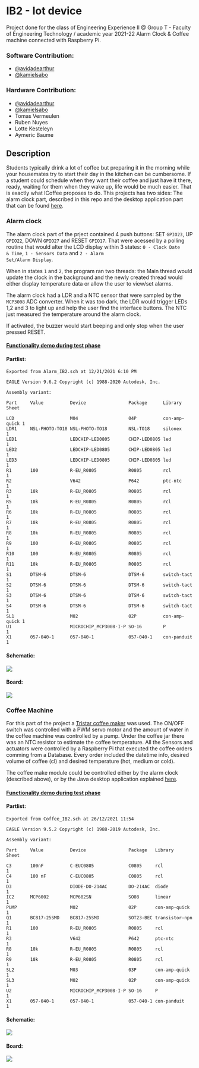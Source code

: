 # IB2 - Iot device

Project done for the class of Engineering Experience II @ Group T - Faculty of Engineering Technology / academic year 2021-22
Alarm Clock & Coffee machine connected with Raspberry Pi.

### Software Contribution:
* [@avidadearthur](https://github.com/avidadearthur)
* [@kamielsabo](https://github.com/kamielsabo)
### Hardware Contribution:
* [@avidadearthur](https://github.com/avidadearthur)
* [@kamielsabo](https://github.com/kamielsabo)
* Tomas Vermeulen
* Ruben Nuyes
* Lotte Kesteleyn
* Aymeric Baume

## Description

Students typically drink a lot of coffee but preparing it in the morning while your housemates try to start their day in the kitchen can be cumbersome. 
If a student could schedule when they want their coffee and just have it there, ready, waiting for them when they wake up, life would be much easier. 
That is exactly what ICoffee proposes to do. This projects has two sides: The alarm clock part, described in this repo and the desktop application part that can
be found [here](https://github.com/avidadearthur/iCoffee).

### Alarm clock
The alarm clock part of the prject contained 4 push buttons:  SET <code>GPIO23</code>, UP <code>GPIO22</code>, DOWN <code>GPIO27</code> and RESET <code>GPIO17</code>. That were acessed by a polling routine that would alter the LCD display within 3 states: <code>0 - Clock Date & Time</code>, <code>1 - Sensors Data</code> and <code>2 - Alarm Set/Alarm Display</code>. 

When in states <code>1</code> and <code>2</code>, the program ran two threads: the Main thread would update the clock in the background and the newly created thread would either display temperature data or allow the user to view/set alarms.

The alarm clock had a LDR and a NTC sensor that were sampled by the <code>MCP3008</code> ADC converter. When it was too dark, the LDR would trigger LEDs 1,2 and 3 to light up and help the user find the interface buttons. The NTC just measured the temperature around the alarm clock.

If activated, the buzzer would start beeping and only stop when the user pressed RESET.
#### [Functionality demo during test phase](https://www.youtube.com/watch?v=fZlkzTX5OxE)
#### Partlist:
```
Exported from Alarm_IB2.sch at 12/21/2021 6:10 PM

EAGLE Version 9.6.2 Copyright (c) 1988-2020 Autodesk, Inc.

Assembly variant: 

Part     Value          Device                Package      Library       Sheet

LCD                     M04                   04P          con-amp-quick 1
LDR1     NSL-PHOTO-TO18 NSL-PHOTO-TO18        NSL-TO18     silonex       1
LED1                    LEDCHIP-LED0805       CHIP-LED0805 led           1
LED2                    LEDCHIP-LED0805       CHIP-LED0805 led           1
LED3                    LEDCHIP-LED0805       CHIP-LED0805 led           1
R1       100            R-EU_R0805            R0805        rcl           1
R2                      V642                  P642         ptc-ntc       1
R3       10k            R-EU_R0805            R0805        rcl           1
R5       10k            R-EU_R0805            R0805        rcl           1
R6       10k            R-EU_R0805            R0805        rcl           1
R7       10k            R-EU_R0805            R0805        rcl           1
R8       10k            R-EU_R0805            R0805        rcl           1
R9       100            R-EU_R0805            R0805        rcl           1
R10      100            R-EU_R0805            R0805        rcl           1
R11      10k            R-EU_R0805            R0805        rcl           1
S1       DTSM-6         DTSM-6                DTSM-6       switch-tact   1
S2       DTSM-6         DTSM-6                DTSM-6       switch-tact   1
S3       DTSM-6         DTSM-6                DTSM-6       switch-tact   1
S4       DTSM-6         DTSM-6                DTSM-6       switch-tact   1
SL1                     M02                   02P          con-amp-quick 1
U1                      MICROCHIP_MCP3008-I-P SO-16        P             1
X1       057-040-1      057-040-1             057-040-1    con-panduit   1
```
#### Schematic:
<img src="https://github.com/avidadearthur/IB2/blob/master/images/alarm_IB2_sch.png"></img>
#### Board:
<img src="https://github.com/avidadearthur/IB2/blob/master/images/alarm_IB2_brd.png"></img>

### Coffee Machine 
For this part of the project a [Tristar coffee maker](https://www.tradeinn.com/techinn/en/tristar-cm1246-600w-drip-coffee-maker/137743253/p) was used. The ON/OFF switch was controlled with a PWM servo motor and the amount of water in the coffee machine was controlled by a pump. Under the coffee jar there was an NTC resistor to estimate the coffee temperature. All the Sensors and actuators were controlled by a Raspberry Pi that executed the coffee orders comming from a Database. Every order included the datetime info, desired volume of coffee (cl) and desired temperature (hot, medium or cold).

The coffee make module could be controlled either by the alarm clock (described above), or by the Java desktop application explained [here](https://github.com/avidadearthur/iCoffee). 

#### [Functionality demo during test phase](https://youtu.be/fZkqSkyJ20Q)
#### Partlist:
```
Exported from Coffee_IB2.sch at 26/12/2021 11:54

EAGLE Version 9.5.2 Copyright (c) 1988-2019 Autodesk, Inc.

Assembly variant: 

Part     Value          Device                Package   Library        Sheet

C3       100nF          C-EUC0805             C0805     rcl            1
C4       100 nF         C-EUC0805             C0805     rcl            1
D3                      DIODE-DO-214AC        DO-214AC  diode          1
IC2      MCP6002        MCP602SN              SO08      linear         1
PUMP                    M02                   02P       con-amp-quick  1
Q1       BC817-25SMD    BC817-25SMD           SOT23-BEC transistor-npn 1
R1       100            R-EU_R0805            R0805     rcl            1
R3                      V642                  P642      ptc-ntc        1
R8       10k            R-EU_R0805            R0805     rcl            1
R9       10k            R-EU_R0805            R0805     rcl            1
SL2                     M03                   03P       con-amp-quick  1
SL3                     M02                   02P       con-amp-quick  1
U2                      MICROCHIP_MCP3008-I-P SO-16     P              1
X1       057-040-1      057-040-1             057-040-1 con-panduit    1
```
#### Schematic:
<img src="https://github.com/avidadearthur/IB2/blob/master/images/coffee_IB2_sch.png"></img>
#### Board:
<img src="https://github.com/avidadearthur/IB2/blob/master/images/coffee_IB2_brd.png"></img>
